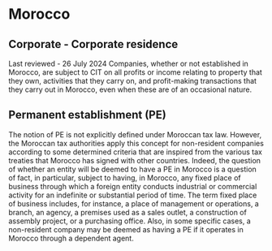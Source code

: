 # Morocco
## Corporate - Corporate residence
Last reviewed - 26 July 2024
Companies, whether or not established in Morocco, are subject to CIT on all profits or income relating to property that they own, activities that they carry on, and profit-making transactions that they carry out in Morocco, even when these are of an occasional nature.
## Permanent establishment (PE)
The notion of PE is not explicitly defined under Moroccan tax law.
However, the Moroccan tax authorities apply this concept for non-resident companies according to some determined criteria that are inspired from the various tax treaties that Morocco has signed with other countries.
Indeed, the question of whether an entity will be deemed to have a PE in Morocco is a question of fact, in particular, subject to having, in Morocco, any fixed place of business through which a foreign entity conducts industrial or commercial activity for an indefinite or substantial period of time.
The term fixed place of business includes, for instance, a place of management or operations, a branch, an agency, a premises used as a sales outlet, a construction of assembly project, or a purchasing office. Also, in some specific cases, a non-resident company may be deemed as having a PE if it operates in Morocco through a dependent agent.
